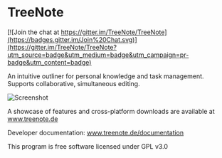 # TreeNote

[![Join the chat at https://gitter.im/TreeNote/TreeNote](https://badges.gitter.im/Join%20Chat.svg)](https://gitter.im/TreeNote/TreeNote?utm_source=badge&utm_medium=badge&utm_campaign=pr-badge&utm_content=badge)

An intuitive outliner for personal knowledge and task management. Supports collaborative, simultaneous editing.

![Screenshot](/images/screenshot.png)

A showcase of features and cross-platform downloads are available at www.treenote.de

Developer documentation: www.treenote.de/documentation

This program is free software licensed under GPL v3.0
